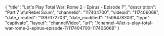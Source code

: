 {
    "title": "Let's Play Total War: Rome 2 - Epirus - Episode 7",
    "description": "Part 7 \n\nRebel Scum",
    "channelid": "117404700",
    "videoid": "117406068",
    "date_created": "1397072703",
    "date_modified": "1506478303",
    "type": "captivate",
    "layout": "channelVideo",
    "url": "\/channel-4\/let-s-play-total-war-rome-2-epirus-episode-7\/117404700-117406068"
}